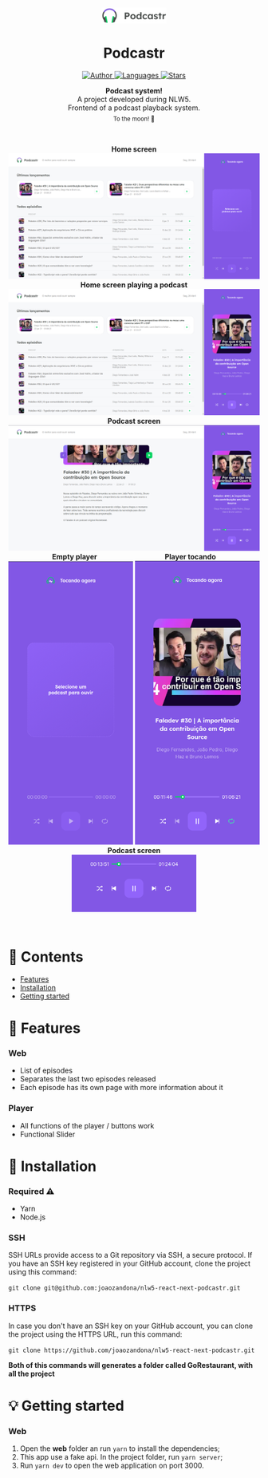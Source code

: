 <br />

<p align="center">
  <img alt="Logo" src="./public/logo.svg" width="130px" />
</p>

<h1 align="center" style="text-align: center;">Podcastr</h1>

<p align="center">
	<a href="https://github.com/joaozandona">
		<img alt="Author" src="https://img.shields.io/badge/Autor-Jo%C3%A3o%20Zandon%C3%A1-brightgreen" />
	</a>
	<a href="#">
		<img alt="Languages" src="https://img.shields.io/badge/Languages-3-brightgreen" />
	</a>
	<a href="#">
		<img alt="Stars" src="https://img.shields.io/badge/State-Finished-brightgreen" />
	</a>
</p>

<p align="center">
	<b>Podcast system!</b><br />
  A project developed during NLW5.
  <br />
	<span>Frontend of a podcast playback system.</span><br />
	<sub>To the moon! 🚀</sub>
</p>

<br />

<p align="center">
	<b>Home screen</b><br />
  <img alt="Home screen" src="./.github/tela_inicial.png" />
  <b>Home screen playing a podcast</b><br />
	<img alt="Create" src="./.github/tela_inicial_rodando_podcast.png" />
  <b>Podcast screen</b><br />
	<img alt="Update" src="./.github/tela_podcast.png" />
  <b>Empty player&nbsp&nbsp&nbsp&nbsp&nbsp&nbsp&nbsp&nbsp&nbsp&nbsp&nbsp&nbsp&nbsp&nbsp&nbsp&nbsp&nbsp&nbsp&nbsp&nbsp&nbsp&nbsp&nbsp&nbsp&nbsp&nbsp&nbsp&nbsp&nbsp&nbsp&nbsp&nbsp&nbsp&nbsp&nbsp&nbsp&nbsp&nbsp&nbsp&nbsp Player tocando</b><br />
	<img alt="Home" src="./.github/player_vazio.png" width="250px" />
  <img alt="Plates" src="./.github/player_rodando.png" width="250px" />
	<b>Podcast screen</b><br />
  <img alt="Search" src="./.github/botoes_player.png" width="250px" />
</p>

<br />

# :pushpin: Contents

- [Features](#rocket-features)
- [Installation](#wrench-installation)
- [Getting started](#bulb-getting-started)
# :rocket: Features

### Web

- List of episodes
- Separates the last two episodes released
- Each episode has its own page with more information about it

### Player

- All functions of the player / buttons work
- Functional Slider

# :wrench: Installation

### Required :warning:
- Yarn
- Node.js

### SSH

SSH URLs provide access to a Git repository via SSH, a secure protocol. If you have an SSH key registered in your GitHub account, clone the project using this command:

```git clone git@github.com:joaozandona/nlw5-react-next-podcastr.git```

### HTTPS

In case you don't have an SSH key on your GitHub account, you can clone the project using the HTTPS URL, run this command:

```git clone https://github.com/joaozandona/nlw5-react-next-podcastr.git```

**Both of this commands will generates a folder called GoRestaurant, with all the project**

# :bulb: Getting started

### Web

1. Open the **web** folder an run ```yarn``` to install the dependencies;
2. This app use a fake api. In the project folder, run ```yarn server```;
3. Run ```yarn dev``` to open the web application on port 3000.


